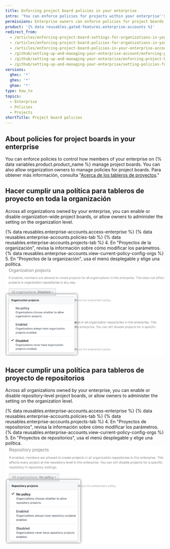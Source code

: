 ```yaml
---
title: Enforcing project board policies in your enterprise
intro: 'You can enforce policies for projects within your enterprise''s organizations, or allow policies to be set in each organization.'
permissions: Enterprise owners can enforce policies for project boards in an enterprise.
product: '{% data reusables.gated-features.enterprise-accounts %}'
redirect_from:
  - /articles/enforcing-project-board-settings-for-organizations-in-your-business-account/
  - /articles/enforcing-project-board-policies-for-organizations-in-your-enterprise-account/
  - /articles/enforcing-project-board-policies-in-your-enterprise-account
  - /github/setting-up-and-managing-your-enterprise-account/enforcing-project-board-policies-in-your-enterprise-account
  - /github/setting-up-and-managing-your-enterprise/enforcing-project-board-policies-in-your-enterprise-account
  - /github/setting-up-and-managing-your-enterprise/setting-policies-for-organizations-in-your-enterprise-account/enforcing-project-board-policies-in-your-enterprise-account
versions:
  ghec: '*'
  ghes: '*'
  ghae: '*'
type: how_to
topics:
  - Enterprise
  - Policies
  - Projects
shortTitle: Project board policies
---
```


## About policies for project boards in your enterprise

You can enforce policies to control how members of your enterprise on {% data variables.product.product_name %} manage project boards. You can also allow organization owners to manage policies for project boards. Para obtener más información, consulta "[Acerca de los tableros de proyectos](/issues/organizing-your-work-with-project-boards/managing-project-boards/about-project-boards)."

## Hacer cumplir una política para tableros de proyecto en toda la organización

Across all organizations owned by your enterprise, you can enable or disable organization-wide project boards, or allow owners to administer the setting on the organization level.

{% data reusables.enterprise-accounts.access-enterprise %}
{% data reusables.enterprise-accounts.policies-tab %}
{% data reusables.enterprise-accounts.projects-tab %}
4. En "Proyectos de la organización", revisa la información sobre cómo modificar los parámetros. {% data reusables.enterprise-accounts.view-current-policy-config-orgs %}
5. En "Proyectos de la organización", usa el menú desplegable y elige una política. ![Menú desplegable con opciones de políticas de tableros de proyecto de la organización](/assets/images/help/business-accounts/organization-projects-policy-drop-down.png)

## Hacer cumplir una política para tableros de proyecto de repositorios

Across all organizations owned by your enterprise, you can enable or disable repository-level project boards, or allow owners to administer the setting on the organization level.

{% data reusables.enterprise-accounts.access-enterprise %}
{% data reusables.enterprise-accounts.policies-tab %}
{% data reusables.enterprise-accounts.projects-tab %}
4. En "Proyectos de repositorios", revisa la información sobre cómo modificar los parámetros. {% data reusables.enterprise-accounts.view-current-policy-config-orgs %}
5. En "Proyectos de repositorios", usa el menú desplegable y elige una política. ![Menú desplegable con opciones de políticas de tableros de proyecto de repositorios](/assets/images/help/business-accounts/repository-projects-policy-drop-down.png)
